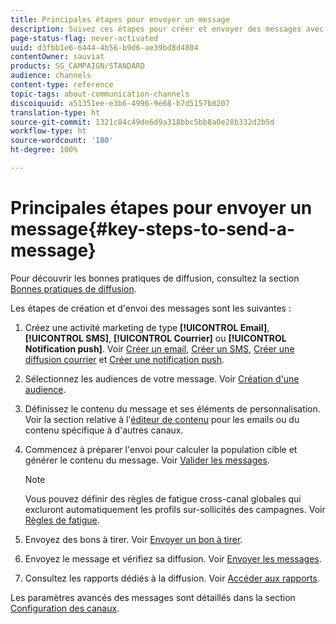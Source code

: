 ```yaml
---
title: Principales étapes pour envoyer un message
description: Suivez ces étapes pour créer et envoyer des messages avec Adobe Campaign.
page-status-flag: never-activated
uuid: d3fbb1e6-6444-4b56-b9d6-ae39bd8d4804
contentOwner: sauviat
products: SG_CAMPAIGN/STANDARD
audience: channels
content-type: reference
topic-tags: about-communication-channels
discoiquuid: a51351ee-e3b6-4996-9e68-b7d5157b8207
translation-type: ht
source-git-commit: 1321c84c49de6d9a318bbc5bb8a0e28b332d2b5d
workflow-type: ht
source-wordcount: '180'
ht-degree: 100%

---
```



# Principales étapes pour envoyer un message{#key-steps-to-send-a-message}

Pour découvrir les bonnes pratiques de diffusion, consultez la section [Bonnes pratiques de diffusion](../../sending/using/delivery-best-practices.md).

Les étapes de création et d&#39;envoi des messages sont les suivantes :

1. Créez une activité marketing de type **[!UICONTROL Email]**, **[!UICONTROL SMS]**, **[!UICONTROL Courrier]** ou **[!UICONTROL Notification push]**. Voir [Créer un email](../../channels/using/creating-an-email.md), [Créer un SMS](../../channels/using/creating-an-sms-message.md), [Créer une diffusion courrier](../../channels/using/creating-the-direct-mail.md) et [Créer une notification push](../../channels/using/preparing-and-sending-a-push-notification.md).
1. Sélectionnez les audiences de votre message. Voir [Création d&#39;une audience](../../audiences/using/creating-audiences.md).
1. Définissez le contenu du message et ses éléments de personnalisation. Voir la section relative à l&#39;[éditeur de contenu](../../designing/using/designing-content-in-adobe-campaign.md) pour les emails ou du contenu spécifique à d&#39;autres canaux.
1. Commencez à préparer l&#39;envoi pour calculer la population cible et générer le contenu du message. Voir [Valider les messages](../../sending/using/preparing-the-send.md).

   >[!NOTE]
   >
   >Vous pouvez définir des règles de fatigue cross-canal globales qui excluront automatiquement les profils sur-sollicités des campagnes. Voir [Règles de fatigue](../../sending/using/fatigue-rules.md).

1. Envoyez des bons à tirer. Voir [Envoyer un bon à tirer](../../sending/using/sending-proofs.md).
1. Envoyez le message et vérifiez sa diffusion. Voir [Envoyer les messages](../../sending/using/confirming-the-send.md).
1. Consultez les rapports dédiés à la diffusion. Voir [Accéder aux rapports](../../reporting/using/about-dynamic-reports.md).

Les paramètres avancés des messages sont détaillés dans la section [Configuration des canaux](../../administration/using/about-channel-configuration.md).
